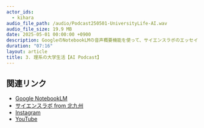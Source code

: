```yaml
---
actor_ids:
  - kihara
audio_file_path: /audio/Podcast250501-UniversityLife-AI.wav
audio_file_size: 19.9 MB
date: 2025-05-01 00:00:00 +0900
description: GoogleのNotebookLMの音声概要機能を使って、サイエンスラボのエッセイ「理系の大学生活」のPodcastを生成しました。理系の大学に進んだ場合の大学生活の様子がよくわかると思います。ぜひ聞いてみてください。　
duration: "07:16"
layout: article
title: 3. 理系の大学生活【AI Podcast】
---
```


## 関連リンク

- [Google NotebookLM](https://notebooklm.google/)
- [サイエンスラボ from 北九州](https://www.kitakyusciencegirl.org)
- [Instagram](https://www.instagram.com/kitakyusciencegirl/)
- [YouTube](https://www.youtube.com/channel/UC7yCsLnSDirUO5hfbjijETQ)
